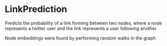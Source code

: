 # LinkPrediction
Predicts the probability of a link forming between two nodes, where a node represents a twitter user and the link represents a user following another

Node embeddings were found by performing random walks in the graph
